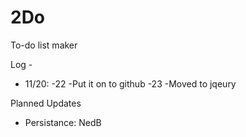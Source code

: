 # 2Do
To-do list maker

Log -
 - 11/20:
  -22 -Put it on to github
  -23 -Moved to jqeury


Planned Updates
- Persistance: NedB
